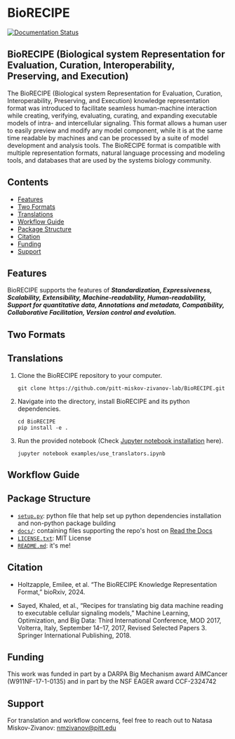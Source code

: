 # BioRECIPE
[![Documentation Status](https://readthedocs.org/projects/melody-biorecipe/badge/?version=latest)](https://melody-biorecipe.readthedocs.io/en/latest/?badge=latest)

## BioRECIPE (Biological system Representation for Evaluation, Curation, Interoperability, Preserving, and Execution)

The BioRECIPE (Biological system Representation for Evaluation, Curation, Interoperability, Preserving, and Execution) knowledge representation format was introduced to facilitate seamless human-machine interaction while creating, verifying, evaluating, curating, and expanding executable models of intra- and intercellular signaling. This format allows a human user to easily preview and modify any model component, while it is at the same time readable by machines and can be processed by a suite of model development and analysis tools. The BioRECIPE format is compatible with multiple representation formats, natural language processing and modeling tools, and databases that are used by the systems biology community. 

## Contents

- [Features](#Features)
- [Two Formats](#Two-Formats)
- [Translations](#Translations)
- [Workflow Guide](#Workflow-Guide)
- [Package Structure](#Package-Structure)
- [Citation](#Citation)
- [Funding](#Funding)
- [Support](#Support)

## Features
BioRECIPE supports the features of ***Standardization, Expressiveness, Scalability, Extensibility, Machine-readability, Human-readability, Support for quantitative data, Annotations and metadata, Compatibility, Collaborative Facilitation, Version control and evolution.***

## Two Formats



## Translations

1. Clone the BioRECIPE repository to your computer.
   ```
   git clone https://github.com/pitt-miskov-zivanov-lab/BioRECIPE.git
   ```
2. Navigate into the directory, install BioRECIPE and its python dependencies.
   ```
   cd BioRECIPE
   pip install -e .
   ```
3. Run the provided notebook (Check [Jupyter notebook installation](https://jupyter.org/install) here).
   ```
   jupyter notebook examples/use_translators.ipynb
   ```

## Workflow Guide



## Package Structure

- [`setup.py`](setup.py): python file that help set up python dependencies installation and non-python package building
- [`docs/`](docs/): containing files supporting the repo's host on [Read the Docs](https://melody-biorecipe.readthedocs.io)
- [`LICENSE.txt`](LICENSE.txt): MIT License
- [`README.md`](README.md): it's me!

## Citation

- Holtzapple, Emilee, et al. “The BioRECIPE Knowledge Representation Format,” bioRxiv, 2024.

- Sayed, Khaled, et al., “Recipes for translating big data machine reading to executable cellular signaling models,” Machine Learning, Optimization, and Big Data: Third International Conference, MOD 2017, Volterra, Italy, September 14–17, 2017, Revised Selected Papers 3. Springer International Publishing, 2018.

## Funding

This work was funded in part by a DARPA Big Mechanism award AIMCancer (W911NF-17-1-0135) and in part by the NSF EAGER award CCF-2324742

## Support
For translation and workflow concerns, feel free to reach out to Natasa Miskov-Zivanov: nmzivanov@pitt.edu
